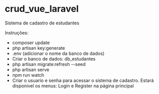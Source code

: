 # crud_vue_laravel
Sistema de cadastro de estudantes

Instruções:
- composer update
- php artisan key:generate
- .env (adicionar o nome da banco de dados)
- Criar o banco de dados: db_estudantes
- php artisan migrate:refresh --seed
- php artisan serve
- npm run watch
- Criar o usuario e senha para acessar o sistema de cadastro. 
Estará disponivel os menus: Login e Register na página principal
